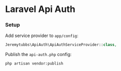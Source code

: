 Laravel Api Auth
==

### Setup
Add service provider to `app/config`:

```php
Jeremytubbs\ApiAuth\ApiAuthServiceProvider::class,
````

Publish the `api-auth.php` config:
```sh
php artisan vendor:publish
```
